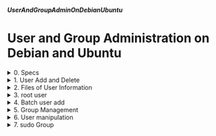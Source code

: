 ##### UserAndGroupAdminOnDebianUbuntu 
# User and Group Administration on Debian and Ubuntu

<details markdown='1'>
<summary>
0. Specs
</summary>

---
Aimed for Debian 12/11 and Ubuntu 24.04/22.04 Servers

But works fine on Debian, Ubuntu and derivatives' desktops (Ubuntu, Kubuntu, Xubuntu,  Lubuntu, MX, Mint etc) too.

Based on the book [Mastering Ubuntu Server 2nd Ed.](https://www.packtpub.com/networking-and-servers/mastering-ubuntu-server-second-edition) by Jay LaCroix. 

<br>
</details>

<details markdown='1'>
<summary>
1. User Add and Delete
</summary>

---
### 1.1. Add a new user jdoe and create home folder
```
sudo useradd -d /home/jdoe -m jdoe
```

### 1.2. Change a user's password
```
sudo passwd jdoe
```

### 1.3. Delete a user
```
sudo userdel jdoe
```

Remove home directory too

```
sudo userdel -r jdoe
```

<br>
</details>

<details markdown='1'>
<summary>
2. Files of User Information
</summary>

---
### 2.1. /etc/passwd file
```
exforge:x:1000:1000:Exforge,,,:/home/exforge:/bin/bash
username:pw:UID:GID:Name,Surname,XX:homefolder:shell
```

### 2.2. /etc/shadow file
Passwords are stored as hashed in shadow file

```
exforge:$6$z09H4l.6$h....A/tDL0:18221:0:99999:7:::
username:pwHash:DatesSinceLastPwChange:MinDaysToChangePw:
  MaxDaysToChangePw:DaysBeforeUserWarnedToChangePw:
  DaysToPwExpire:DaysToUserDisable
```

### 2.3. User pw information extracted from /etc/shadow
```
sudo passwd -S username
```

### 2.4. Default contents for home folders:
Contents of /etc/skel folder is distributed to created user's home directory

<br>
</details>

<details markdown='1'>
<summary>
3. root user
</summary>

---
### 3.1. root is locked by default in Ubuntu. It is optional in  Debian.
To give a pw to (and unlock) root

```
sudo passwd
```

### 3.2. switch to root account without unlocking it
```
sudo -i
```

### 3.3. switch to another user (if you know pw)
```
su - username
```

### 3.4. switch to another user (if you don't know pw)
```
sudo su - username
```

<br>
</details>

<details markdown='1'>
<summary>
4. Batch user add
</summary>

---
### 4.1. Create a text file for users
```
touch users.txt
```

### 4.2. Change the permissions of the file
```
chmod 600 users.txt
```

### 4.3. Add users information to the file
```
sudo nano users.txt
```

Fill as below:

```
user1:password:::User1:/home/user1:/bin/bash
user2:password:::User2:/home/user2:/bin/bash
user3:password:::User3:/home/user3:/bin/bash
#username:passwd:uid:gid:full name:home_dir:shell
```

### 4.4. Process file to add users
```
sudo newusers users.txt
```

You can check users from /etc/passwd


### 4.5. It is a good idea to change passwords of the users
```
sudo passwd user1
```
<br>
</details>

<details markdown='1'>
<summary>
5. Group Management
</summary>

---
### 5.1. List of groups
```
groups
```

or

```
cat /etc/group  
```

it is similar to /etc/password

### 5.2. Add a new group
```
sudo groupadd admins
```

### 5.3. Delete a group
```
sudo groupdel admins
```

### 5.4. List members of a group
```
getent group groupname
```

### 5.5. Add a user to a group
 -a append new group to groups of user  
 -G as a secondary group

```
sudo usermod -aG admins myuser
sudo usermod -a -G admins myuser
```

or

```
sudo gpasswd -a <username> <group>
```

### 5.6. Change a users primary group
```
sudo usermod -g admins myuser
```

### 5.7. Remove user from a group
```
sudo gpasswd -d <username> <grouptoremove>
```

<br>
</details>

<details markdown='1'>
<summary>
6. User manipulation
</summary>

---
## 6.1. Change username
First change home directory

```
sudo usermod -d /home/jsmith -m jdoe 
```

Then change username

```
sudo usermod -l jsmith jdoe
```

### 6.2. Lock a user
```
sudo passwd -l <username>
```

### 6.3. unlock
```
sudo passwd -u <username>
```

### 6.4. Password expiration info
```
sudo chage -l <username>
```

<br>
</details>

<details markdown='1'>
<summary>
7. sudo Group
</summary>

---
Members of sudo group can use sudo command

### 7.1. Configuration of sudo group members
```
sudo visudo
```

Opens the sudo configuration file in the default editor (Generally vim or nano)

Below is a sample file with explanations:

```
%sudo	ALL=(ALL:ALL) ALL
# sudo group members
#  can use sudo from any terminal
#  can use sudo to impersonate any user
#  can use sudo to impersonate any group
#  can use sudo for any command

charlie  ubuntu-server=(dscully:admins) /usr/bin/apt
#__________________________________
#  user charlie, 
#   can only use sudo on ubuntu_server
#   can only impersonate dscully user
#   can only impersonate admins group
#   can only run /usr/bin/apt

#  For a user to sudo without passwd
ansible ALL=(ALL) NOPASSWD: ALL
```

### 7.2. List granted sudo privileges
```
sudo -l
```

</details>

